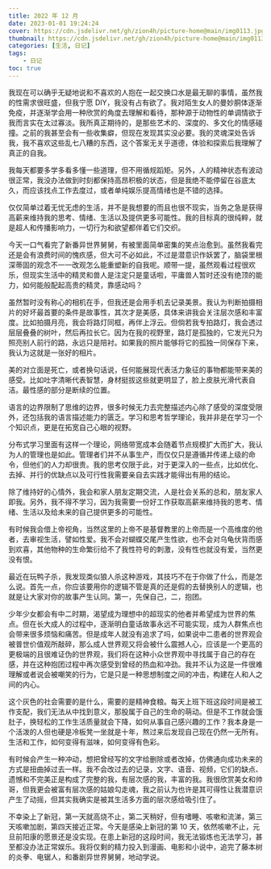 ```yaml
---
title: 2022 年 12 月
date: 2023-01-01 19:24:24
cover: https://cdn.jsdelivr.net/gh/zion4h/picture-home@main/img0113.jpg
thumbnail: https://cdn.jsdelivr.net/gh/zion4h/picture-home@main/img0113.jpg
categories: [生活, 日记]
tags:
    - 日记
toc: true
---
```


我现在可以确乎无疑地说和不喜欢的人抱在一起交换口水是最无聊的事情，虽然我的性需求很旺盛，但我宁愿 DIY，我没有占有欲了。我对陌生女人的曼妙胴体逐渐免疫，并逐渐学会用一种欣赏的角度去理解和看待，那种源于动物性的单调情欲于我而言实在太过寡淡。我所真正期待的，是那些艺术的、深度的、多文化的情感碰撞。之前的我甚至会有一些收集癖，但现在发现其实没必要。我的灵魂深处告诉我，我不喜欢这些乱七八糟的东西，这个答案无关乎道德，体验和探索后我理解了真正的自我。

<!--more-->

我每天都要多学多看多懂一些道理，但不用循规蹈矩。另外，人的精神状态有波动很正常，我没办法做到时刻都保持高昂积极的状态，但是我绝不能停留在谷底太久，而应该找点工作去度过，或者单纯娱乐提高情绪也是不错的选择。

仅仅简单过着无忧无虑的生活，并不是我想要的而且也很不现实，当务之急是获得高薪来维持我的思考、情绪、生活以及提供更多可能性。我的目标真的很纯粹，就是超人和传播影响力，一切行为和欲望都伴着它们交织。

今天一口气看完了新番异世界舅舅，有被里面简单密集的笑点治愈到。虽然我看完还是会有浪费时间的愧疚感，但大可不必如此，不过是潜意识作妖罢了，脑袋里根深蒂固的观念不一一改观怎么能重塑新的自我呢。顺带一提，虽然观看过程很欢乐，但现实生活中的精灵和兽人是注定只是童话啦，平庸兽人暂时还没有绝顶的能力，如何能般配起高贵的精灵，靠感动吗？

虽然暂时没有称心的相机在手，但我还是会用手机去记录美景。我认为判断拍摄相片的好坏最首要的条件是故事性，其次才是美感，具体来讲我会关注层次感和丰富度。比如拍摄月亮，我会将路灯同框，再伴上浮云。但倘若我专拍路灯，我会透过层层叠叠的树叶，然后再拉长它。因为在我的视野里，路灯是孤独的，它发光只为照亮别人前行的路，永远只是陪衬。如果我的照片能够将它的孤独一同保存下来，我认为这就是一张好的相片。

美的对立面是死亡，或者换句话说，任何能展现代表活力象征的事物都能带来美的感受。比如吐字清晰代表智慧，身材挺拔这些就更明显了，脸上皮肤光滑代表自洁。最性感的部分是断续的位置。

语言的边界限制了思维的边界，很多时候无力去完整描述内心除了感受的深度受限外，还包括我的语言描述能力的匮乏。学习和思考哲学理论，我并非是在学习一个个知识点，更是在拓宽自己心眼的视野。

分布式学习里面有这样一个理论，网络带宽成本会随着节点规模扩大而扩大，我认为人的管理也是如此。管理者们并不从事生产，而仅仅只是遵循并传递上级的命令，但他们的人力却很贵。我的思考仅限于此，对于更深入的一些点，比如优化、去掉、并行的优缺点以及可行性我需要亲自去实践才能得出有用的结论。

除了维持好的心情外，我会和家人朋友定期交流，人是社会关系的总和，朋友家人即我。另外，我不得不学习，因为我需要一份好工作获取高薪来维持我的思考、情绪、生活以及给未来的自己提供更多的可能性。

有时候我会借上帝视角，当然这里的上帝不是基督教里的上帝而是一个高维度的他者，去审视生活，譬如性爱。我不会对蝴蝶交尾产生性欲，也不会对乌龟伏背而感到欢喜，其他物种的生命繁衍给不了我性符号的刺激，没有性也就没有爱，当然更没有恨。

最近在玩鸭子杀，我发现类似狼人杀这种游戏，其技巧不在于你做了什么，而是怎么说。首先一点，你应该要用你的逻辑不管是真的还是假的去替换别人的逻辑，也就是让大家对你的故事产生认同。第一，先保自己，二，抱团。

少年少女都会有中二时期，渴望成为理想中的超现实的他者并希望成为世界的焦点。但在长大成人的过程中，逐渐明白童话故事永远不可能实现，成为人群焦点也会带来很多烦恼和痛苦。但是成年人就没有追求了吗，如果说中二患者的世界观会被普世价值观所敲碎，那么成人世界观又将会被什么震撼人心，应该是一个更高的更极端的且很难证伪的世界观，我们将在这种小众世界观中寻找属于自己的存在感，并在这种抱团过程中再次感受到曾经的热血和冲劲。我并不认为这是一件很难理解或者说会被嘲笑的行为，它是只是一种思想制度之间的冲击，构建在人和人之间的内心。

这个灰色的社会需要的是什么，需要的是精神食粮。每天上班下班这段时间是被工作支配，我们无法从中找到意义，那股属于自己的生命的萌动。但是不工作就会饿肚子，换轻松的工作生活质量就会下降，如何从事自己感兴趣的工作？我本身是一个活泼的人但也硬是冷板凳一坐就是十年，熬过来后发现自己现在仍然一无所有。生活和工作，如何变得有滋味，如何变得有色彩。

有时候会产生一种冲动，想把曾经写的文字给删除或者改掉，仿佛通向成功未来的方式是扭曲掉过去一样。我不会改过去的记录，文字、语音、视频，它们的缺点、遗憾和不完美正是构成了完整的我，有层次感的我，丰富的我。我很欣赏美女和帅哥，但我更会被富有层次感的姑娘勾走魂，我之前认为也许是其可得性让我潜意识产生了动摇，但其实我确实是被其生活多方面的层次感给吸引住了。

不幸染上了新冠，第一天就高烧不止，第二天稍好，但有嗜睡、咳嗽和流涕，第三天咳嗽加剧，第四天接近正常。今天是感染上新冠的第 10 天，依然咳嗽不止，元旦前阳康的愿景还是没实现。在患上新冠的这段时间，我无法锻炼也无法学习，甚至都没办法正常娱乐。我将仅剩的精力投入到漫画、电影和小说中，追完了藤本树的炎拳、电锯人，和番剧异世界舅舅，地动学说。

